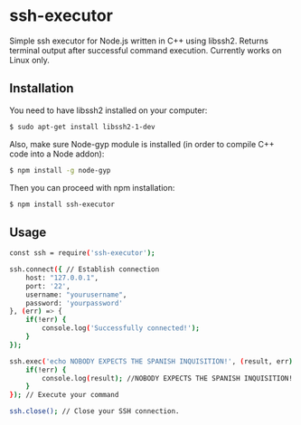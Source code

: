 # ssh-executor

Simple ssh executor for Node.js written in C++ using libssh2. Returns terminal output after successful command execution. Currently works on Linux only.

## Installation

You need to have libssh2 installed on your computer:

```sh
$ sudo apt-get install libssh2-1-dev
```

Also, make sure Node-gyp module is installed (in order to compile C++ code into a Node addon):

```sh
$ npm install -g node-gyp
```

Then you can proceed with npm installation:

```sh
$ npm install ssh-executor
```

## Usage

```sh
const ssh = require('ssh-executor');

ssh.connect({ // Establish connection
	host: "127.0.0.1",
	port: '22',
	username: "yourusername",
	password: 'yourpassword'
}, (err) => {
	if(!err) {
		console.log('Successfully connected!');
	}
});

ssh.exec('echo NOBODY EXPECTS THE SPANISH INQUISITION!', (result, err) => {
	if(!err) {
		console.log(result); //NOBODY EXPECTS THE SPANISH INQUISITION!
	}
}); // Execute your command

ssh.close(); // Close your SSH connection.
```
